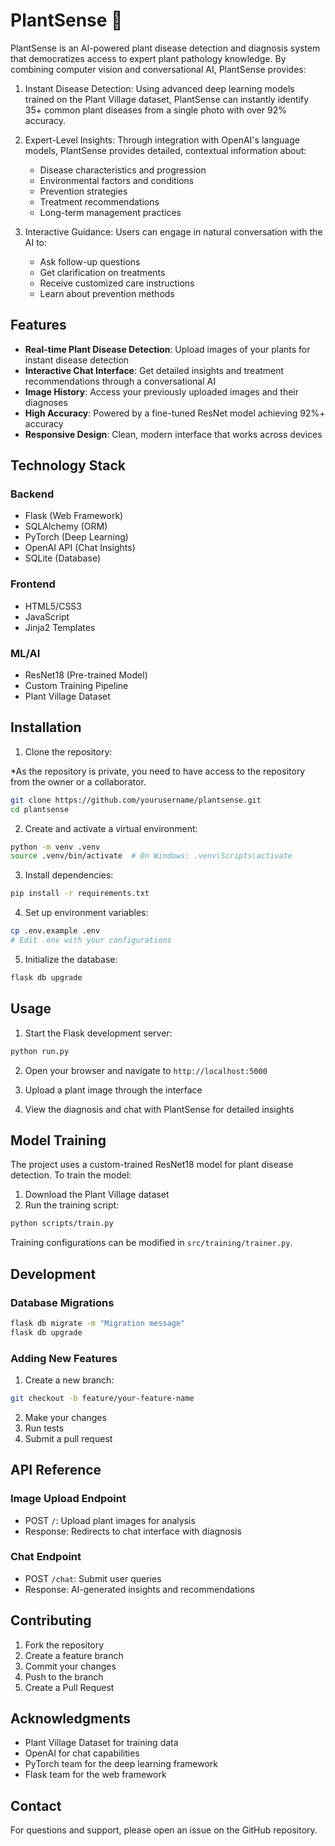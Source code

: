 # PlantSense 🌿

PlantSense is an AI-powered plant disease detection and diagnosis system that democratizes access to expert plant pathology knowledge. By combining computer vision and conversational AI, PlantSense provides:

1. Instant Disease Detection: Using advanced deep learning models trained on the Plant Village dataset, PlantSense can instantly identify 35+ common plant diseases from a single photo with over 92% accuracy.

2. Expert-Level Insights: Through integration with OpenAI's language models, PlantSense provides detailed, contextual information about:

    - Disease characteristics and progression
    - Environmental factors and conditions
    - Prevention strategies
    - Treatment recommendations
    - Long-term management practices

3. Interactive Guidance: Users can engage in natural conversation with the AI to:

    - Ask follow-up questions
    - Get clarification on treatments
    - Receive customized care instructions
    - Learn about prevention methods

## Features

- **Real-time Plant Disease Detection**: Upload images of your plants for instant disease detection
- **Interactive Chat Interface**: Get detailed insights and treatment recommendations through a conversational AI
- **Image History**: Access your previously uploaded images and their diagnoses
- **High Accuracy**: Powered by a fine-tuned ResNet model achieving 92%+ accuracy
- **Responsive Design**: Clean, modern interface that works across devices

## Technology Stack

### Backend

- Flask (Web Framework)
- SQLAlchemy (ORM)
- PyTorch (Deep Learning)
- OpenAI API (Chat Insights)
- SQLite (Database)

### Frontend

- HTML5/CSS3
- JavaScript
- Jinja2 Templates

### ML/AI

- ResNet18 (Pre-trained Model)
- Custom Training Pipeline
- Plant Village Dataset

## Installation

1. Clone the repository:

*As the repository is private, you need to have access to the repository from the owner or a collaborator.

```bash
git clone https://github.com/yourusername/plantsense.git
cd plantsense
```

2. Create and activate a virtual environment:

```bash
python -m venv .venv
source .venv/bin/activate  # On Windows: .venv\Scripts\activate
```

3. Install dependencies:

```bash
pip install -r requirements.txt
```

4. Set up environment variables:

```bash
cp .env.example .env
# Edit .env with your configurations
```

5. Initialize the database:

```bash
flask db upgrade
```

## Usage

1. Start the Flask development server:

```bash
python run.py
```

2. Open your browser and navigate to `http://localhost:5000`

3. Upload a plant image through the interface

4. View the diagnosis and chat with PlantSense for detailed insights

## Model Training

The project uses a custom-trained ResNet18 model for plant disease detection. To train the model:

1. Download the Plant Village dataset
2. Run the training script:

```bash
python scripts/train.py
```

Training configurations can be modified in `src/training/trainer.py`.

## Development

### Database Migrations

```bash
flask db migrate -m "Migration message"
flask db upgrade
```

### Adding New Features

1. Create a new branch:

```bash
git checkout -b feature/your-feature-name
```

2. Make your changes
3. Run tests
4. Submit a pull request

## API Reference

### Image Upload Endpoint

- POST `/`: Upload plant images for analysis
- Response: Redirects to chat interface with diagnosis

### Chat Endpoint

- POST `/chat`: Submit user queries
- Response: AI-generated insights and recommendations

## Contributing

1. Fork the repository
2. Create a feature branch
3. Commit your changes
4. Push to the branch
5. Create a Pull Request

## Acknowledgments

- Plant Village Dataset for training data
- OpenAI for chat capabilities
- PyTorch team for the deep learning framework
- Flask team for the web framework

## Contact

For questions and support, please open an issue on the GitHub repository.
